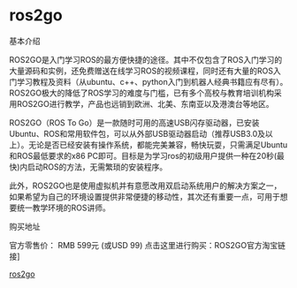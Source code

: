 # ros2go

基本介绍

ROS2GO是入门学习ROS的最方便快捷的途径。其中不仅包含了ROS入门学习的大量源码和实例，还免费赠送在线学习ROS的视频课程，同时还有大量的ROS入门学习教程及资料（从ubuntu、c++、python入门到机器人经典书籍应有尽有）。ROS2GO极大的降低了ROS学习的难度与门槛，已有多个高校与教育培训机构采用ROS2GO进行教学，产品也远销到欧洲、北美、东南亚以及港澳台等地区。

ROS2GO（ROS To Go）是一款随时可用的高速USB闪存驱动器，已安装Ubuntu、ROS和常用软件包，可以从外部USB驱动器启动（推荐USB3.0及以上）。无论是否已经安装有操作系统，都能完美兼容，畅快玩耍，只需满足Ubuntu和ROS最低要求的x86 PC即可。目标是为学习ros的初级用户提供一种在20秒(最快)内启动ROS的方法，无需繁琐的安装程序。

此外，ROS2GO也是使用虚拟机并有意愿改用双启动系统用户的解决方案之一，如果希望为自己的环境设置提供非常便捷的移动性，其次还有重要一点，可用于想要统一教学环境的ROS讲师。

购买地址

官方零售价： RMB 599元 (或USD 99) 点击这里进行购买：ROS2GO官方淘宝链接]

[ros2go](http://wiki.ros.org/cn/ros2go)

